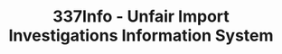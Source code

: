 ---
layout: default
bigquery: https://console.cloud.google.com/bigquery?p=patents-public-data&d=usitc_investigations&page=dataset&project=sheets-management-319211
citation: US International Trade Commission 337Info Unfair Import Investigations Information
  System
contributors: US International Trade Comission
cost: None
description: US International Trade Commission 337Info Unfair Import Investigations
  Information System contains data on investigations done under Section 337. Section
  337 declares the infringement of certain statutory intellectual property rights
  and other forms of unfair competition in import trade to be unlawful practices.
  Most Section 337 investigations involve allegations of patent or registered trademark
  infringement.
documentation: FAQ and tutorial available on the site
last_edit: 04/06/2022, 14:42:23
location: https://pubapps2.usitc.gov/337external/
maintained_by: US International Trade Comission
schema_fields:
- dateCreated
- publication_number
- actualEndDateEvidHear
- invUnfairAct
- lastUpdated
- finalDetViolation
- patentNumber
- markmanHearing
- teoReliefGranted
- patentNumbers
- actualStartDateEvidHear
- internalRemand
- cafcAppeals
- ouiiAttorney
- finalIdOnViolationDue
- investigationTermDate
- teoProceedingInvolved
- issueDateOtherNonFinal
- teoIdIssueDate
- id
- teoIdDueDate
- endDateMarkmanHearing
- dateComplaintFiled
- investigationNo
- complainant
- gcAttorney
- targetDate
- aljAssigned
- investigationType
- finalDetNoViolation
- finalIdOnViolationIssue
- htsNumbers
- currentActiveALJ
- scheduledEndDateEvidHear
- title
- dateOfPublicationFrNotice
- currentStatus
- ouiiParticipation
- scheduledStartDateEvidHear
- copyrightNumbers
- startDateMarkmanHearing
- respondent
- trademarkNumbers
- docketNo
shortname: unfair_import_investigations
tags:
- import
- legal
- trade
timeframe: 2008-2021 (prior to 2008 downloadable as a JSON file)
title: 337Info - Unfair Import Investigations Information System
uuid: 2721f5ec-e599-4890-9265-9706719fc71e
---